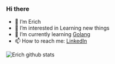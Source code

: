 ### Hi there

- 👋 I’m Erich
- 👀 I’m interested in Learning new things
- 🌱 I’m currently learning [Golang](https://golang.org/)
- 📫 How to reach me: [LinkedIn](https://www.linkedin.com/in/bayuerich/)

![Erich github stats](https://github-readme-stats.vercel.app/api?username=bayue48&show_icons=true)
